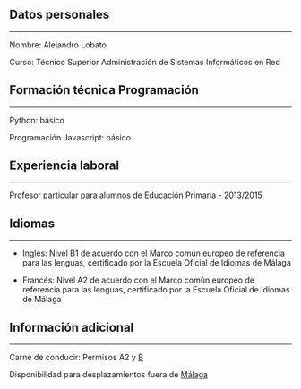 ## Datos personales
***

Nombre: Alejandro Lobato

Curso: Técnico Superior Administración de Sistemas Informáticos en Red


## Formación técnica Programación
***

Python: básico

Programación Javascript: básico


## Experiencia laboral
***

Profesor particular para alumnos de Educación Primaria - 2013/2015


## Idiomas
***

+ Inglés: Nivel B1 de acuerdo con el Marco común europeo de referencia para las lenguas, certificado por la Escuela Oficial de Idiomas de Málaga

+ Francés: Nivel A2 de acuerdo con el Marco común europeo de referencia para las lenguas, certificado por la Escuela Oficial de Idiomas de Málaga


## Información adicional
***

Carné de conducir: Permisos A2 y [B](coche.md)

Disponibilidad para desplazamientos fuera de [Málaga](images/ciudad.md)
